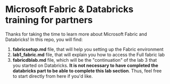 # Microsoft Fabric & Databricks training for partners

Thanks for taking the time to learn more about Microsoft Fabric and Databricks! In this repo, you will find:

1. **fabricsetup.md** file, that will help you setting up the Fabric environment
2. **lab1_fabric.md** file, that will explain you how to access the Full fabric lab
3. **fabricdblab.md** file, which will be the "continuation" of the lab 3 that you started on Databricks. **It is not necessary to have completed the databricks part to be able to complete this lab section**. Thus, feel free to start directly from here if you'd like.
